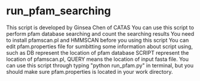 # run_pfam_searching
This script is developed by Ginsea Chen of CATAS
You can use this script to perform pfam database searching and count the searching results
You need to install pfamscan.pl and HMMSCAN before you using this script
You can edit pfam.properties file for sumbitting some information about script using, such as DB represent the location of pfam database
SCRIPT represent the location of pfamscan.pl, QUERY means the location of input fasta file.
You can use this script through typing "python run_pfam.py" in terminal, but you should make sure pfam.properties is located in your work directory.
